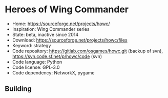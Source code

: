 # Heroes of Wing Commander

- Home: https://sourceforge.net/projects/howc/
- Inspiration: Wing Commander series
- State: beta, inactive since 2014
- Download: https://sourceforge.net/projects/howc/files
- Keyword: strategy
- Code repository: https://gitlab.com/osgames/howc.git (backup of svn), https://svn.code.sf.net/p/howc/code (svn)
- Code language: Python
- Code license: GPL-3.0
- Code dependency: NetworkX, pygame

## Building
